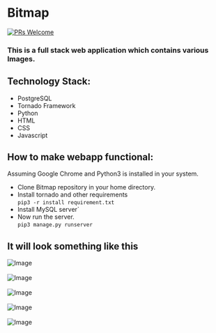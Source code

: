 # Bitmap <br />

[![PRs Welcome](https://img.shields.io/badge/PRs-welcome-brightgreen.svg)](http://makeapullrequest.com)

### This is a full stack web application which contains various Images.

## Technology Stack:
* PostgreSQL
* Tornado Framework
* Python
* HTML
* CSS
* Javascript

## How to make webapp functional:
Assuming Google Chrome and Python3 is installed in your system.
* Clone Bitmap repository in your home directory.
* Install tornado and other requirements <br />
`pip3 -r install requirement.txt`<br>
* Install MySQL server`
* Now run the server. <br />
`pip3 manage.py runserver`

## It will look something like this
![Image](https://github.com/lowjack1/Bitmap/blob/master/Gallery/Gallery/Gallery/static/images/img1.png) <br /><br />
![Image](https://github.com/lowjack1/Bitmap/blob/master/Gallery/Gallery/Gallery/static/images/img2.png) <br /><br />
![Image](https://github.com/lowjack1/Bitmap/blob/master/Gallery/Gallery/Gallery/static/images/img3.png) <br /><br />
![Image](https://github.com/lowjack1/Bitmap/blob/master/Gallery/Gallery/Gallery/static/images/img4.png) <br /><br />
![Image](https://github.com/lowjack1/Bitmap/blob/master/Gallery/Gallery/Gallery/static/images/img5.png) <br /><br />


